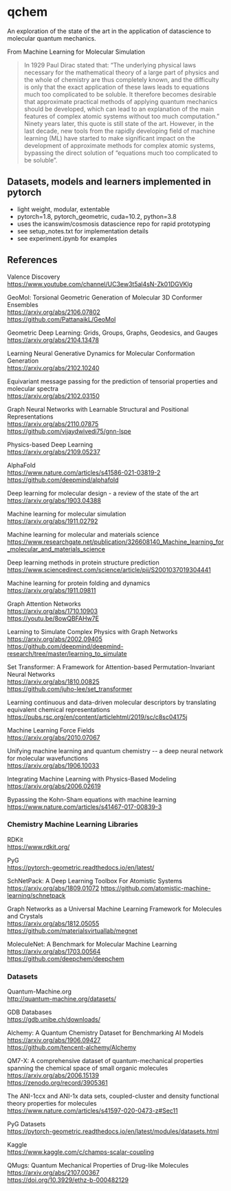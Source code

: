 # qchem 
An exploration of the state of the art in the application of datascience to molecular quantum mechanics. 

From Machine Learning for Molecular Simulation  
>In 1929 Paul Dirac stated that: “The underlying physical laws necessary for the mathematical theory of a large part of physics and the whole of chemistry are thus completely known, and the difficulty is only that the exact application of these laws leads to equations much too complicated to be soluble.  It therefore becomes desirable that approximate practical methods of applying quantum mechanics should be developed, which can lead to an explanation of the main features of complex atomic systems without too much computation.”  Ninety years later,  this quote is still state of the art.  However, in the last decade, new tools from the rapidly developing field of machine learning (ML) have started to make significant impact on the development of approximate methods for complex atomic systems, bypassing the direct solution of “equations much too complicated to be soluble”.

## Datasets, models and learners implemented in pytorch 
* light weight, modular, extentable
* pytorch=1.8, pytorch_geometric, cuda=10.2, python=3.8
* uses the icanswim/cosmosis datascience repo for rapid prototyping
* see setup_notes.txt for implementation details
* see experiment.ipynb for examples


## References 
Valence Discovery  
https://www.youtube.com/channel/UC3ew3t5al4sN-Zk01DGVKlg 

GeoMol: Torsional Geometric Generation of Molecular 3D Conformer Ensembles  
https://arxiv.org/abs/2106.07802  
https://github.com/PattanaikL/GeoMol 

Geometric Deep Learning: Grids, Groups, Graphs, Geodesics, and Gauges  
https://arxiv.org/abs/2104.13478 

Learning Neural Generative Dynamics for Molecular Conformation Generation  
https://arxiv.org/abs/2102.10240 

Equivariant message passing for the prediction of tensorial properties and molecular spectra  
https://arxiv.org/abs/2102.03150 

Graph Neural Networks with Learnable Structural and Positional Representations  
https://arxiv.org/abs/2110.07875  
https://github.com/vijaydwivedi75/gnn-lspe 

Physics-based Deep Learning  
https://arxiv.org/abs/2109.05237 

AlphaFold  
https://www.nature.com/articles/s41586-021-03819-2  
https://github.com/deepmind/alphafold 

Deep learning for molecular design - a review of the state of the art  
https://arxiv.org/abs/1903.04388 

Machine learning for molecular simulation  
https://arxiv.org/abs/1911.02792 

Machine learning for molecular and materials science  
https://www.researchgate.net/publication/326608140_Machine_learning_for_molecular_and_materials_science 

Deep learning methods in protein structure prediction  
https://www.sciencedirect.com/science/article/pii/S2001037019304441 

Machine learning for protein folding and dynamics  
https://arxiv.org/abs/1911.09811 

Graph Attention Networks  
https://arxiv.org/abs/1710.10903  
https://youtu.be/8owQBFAHw7E  

Learning to Simulate Complex Physics with Graph Networks  
https://arxiv.org/abs/2002.09405  
https://github.com/deepmind/deepmind-research/tree/master/learning_to_simulate 

Set Transformer: A Framework for Attention-based Permutation-Invariant Neural Networks  
https://arxiv.org/abs/1810.00825  
https://github.com/juho-lee/set_transformer 

Learning continuous and data-driven molecular descriptors by translating equivalent chemical representations  
https://pubs.rsc.org/en/content/articlehtml/2019/sc/c8sc04175j 

Machine Learning Force Fields  
https://arxiv.org/abs/2010.07067 

Unifying machine learning and quantum chemistry -- a deep neural network for molecular wavefunctions  
https://arxiv.org/abs/1906.10033 

Integrating Machine Learning with Physics-Based Modeling  
https://arxiv.org/abs/2006.02619 

Bypassing the Kohn-Sham equations with machine learning  
https://www.nature.com/articles/s41467-017-00839-3 

### Chemistry Machine Learning Libraries 
RDKit  
https://www.rdkit.org/ 

PyG  
https://pytorch-geometric.readthedocs.io/en/latest/  

SchNetPack: A Deep Learning Toolbox For Atomistic Systems  
https://arxiv.org/abs/1809.01072 
https://github.com/atomistic-machine-learning/schnetpack 

Graph Networks as a Universal Machine Learning Framework for Molecules and Crystals  
https://arxiv.org/abs/1812.05055  
https://github.com/materialsvirtuallab/megnet 

MoleculeNet: A Benchmark for Molecular Machine Learning  
https://arxiv.org/abs/1703.00564  
https://github.com/deepchem/deepchem 

### Datasets 
Quantum-Machine.org  
http://quantum-machine.org/datasets/ 

GDB Databases  
https://gdb.unibe.ch/downloads/ 

Alchemy: A Quantum Chemistry Dataset for Benchmarking AI Models  
https://arxiv.org/abs/1906.09427  
https://github.com/tencent-alchemy/Alchemy 

QM7-X: A comprehensive dataset of quantum-mechanical properties spanning the chemical space of small organic molecules  
https://arxiv.org/abs/2006.15139  
https://zenodo.org/record/3905361 

The ANI-1ccx and ANI-1x data sets, coupled-cluster and density functional theory properties for molecules  
https://www.nature.com/articles/s41597-020-0473-z#Sec11 

PyG Datasets  
https://pytorch-geometric.readthedocs.io/en/latest/modules/datasets.html 

Kaggle  
https://www.kaggle.com/c/champs-scalar-coupling 

QMugs: Quantum Mechanical Properties of Drug-like Molecules  
https://arxiv.org/abs/2107.00367  
https://doi.org/10.3929/ethz-b-000482129 





